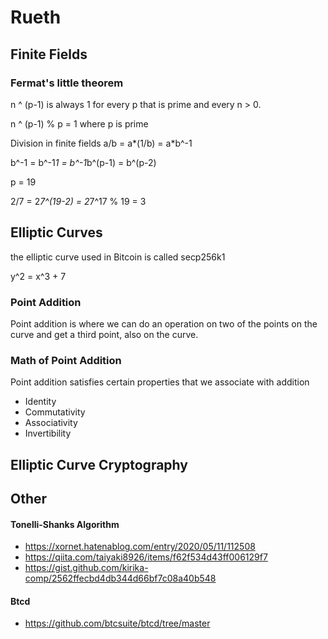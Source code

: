 # Rueth

## Finite Fields

### Fermat's little theorem
n ^ (p-1) is always 1 for every p that is prime and every n > 0.

n ^ (p-1) % p = 1 where p is prime


Division in finite fields
a/b = a*(1/b) = a*b^-1

b^-1 = b^-1*1 = b^-1*b^(p-1) = b^(p-2)

p = 19

2/7 = 2*7^(19-2) = 2*7^17 % 19 = 3


## Elliptic Curves
the elliptic curve used in Bitcoin is called secp256k1

y^2 = x^3 + 7

### Point Addition
Point addition is where we can do an operation on two of the points on the curve and get a third point, also on the curve. 


### Math of Point Addition
Point addition satisfies certain properties that we associate with addition
- Identity
- Commutativity
- Associativity
- Invertibility

## Elliptic Curve Cryptography

## Other

#### Tonelli-Shanks Algorithm
- https://xornet.hatenablog.com/entry/2020/05/11/112508
- https://qiita.com/taiyaki8926/items/f62f534d43ff006129f7
- https://gist.github.com/kirika-comp/2562ffecbd4db344d66bf7c08a40b548

#### Btcd
- https://github.com/btcsuite/btcd/tree/master

